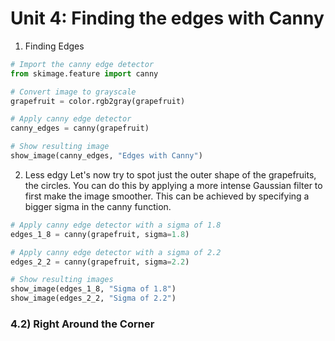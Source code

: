 # Unit 4: Finding the edges with Canny 

1. Finding Edges
```python
# Import the canny edge detector 
from skimage.feature import canny

# Convert image to grayscale
grapefruit = color.rgb2gray(grapefruit)

# Apply canny edge detector
canny_edges = canny(grapefruit)

# Show resulting image
show_image(canny_edges, "Edges with Canny")
```
2. Less edgy 
Let's now try to spot just the outer shape of the grapefruits, the circles. You can do this by applying a more intense Gaussian filter to first make the image smoother. This can be achieved by specifying a bigger sigma in the canny function.
```python
# Apply canny edge detector with a sigma of 1.8
edges_1_8 = canny(grapefruit, sigma=1.8)

# Apply canny edge detector with a sigma of 2.2
edges_2_2 = canny(grapefruit, sigma=2.2)

# Show resulting images
show_image(edges_1_8, "Sigma of 1.8")
show_image(edges_2_2, "Sigma of 2.2")
```

### 4.2) Right Around the Corner
